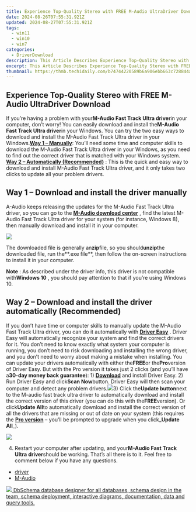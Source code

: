 ```yaml
---
title: Experience Top-Quality Stereo with FREE M-Audio UltraDriver Download
date: 2024-08-26T07:55:31.921Z
updated: 2024-08-27T07:55:31.921Z
tags:
  - win11
  - win10
  - win7
categories:
  - DriverDownload
description: This Article Describes Experience Top-Quality Stereo with FREE M-Audio UltraDriver Download
excerpt: This Article Describes Experience Top-Quality Stereo with FREE M-Audio UltraDriver Download
thumbnail: https://thmb.techidaily.com/b74744220589b6a906ebb663c728844a6da00413ed53ac60e0a2a79854afed11.jpg
---
```


## Experience Top-Quality Stereo with FREE M-Audio UltraDriver Download

If you’re having a problem with your**M-Audio Fast Track Ultra driver**in your computer, don’t worry! You can easily download and install the**M-Audio Fast Track Ultra driver**in your Windows. You can try the two easy ways to download and install the M-Audio Fast Track Ultra driver in your Windows.[**Way 1 – Manually**](https://tools.techidaily.com/drivereasy/download/): You’ll need some time and computer skills to download the M-Audio Fast Track Ultra driver in your Windows, as you need to find out the correct driver that is matched with your Windows system. **[Way 2 – Automatically (Recommended)](https://www.drivereasy.com/knowledge/m-audio-fast-track-ultra-driver-free-download/#Way2)** : This is the quick and easy way to download and install M-Audio Fast Track Ultra driver, and it only takes two clicks to update all your problem drivers.

## **Way 1 – Download and install the driver manually**

A-Audio keeps releasing the updates for the M-Audio Fast Track Ultra driver, so you can go to the **[M-Audio download center](http://avid.force.com/pkb/articles/en%5FUS/Download/Fast-Track-Ultra-Drivers)** , find the latest M-Audio Fast Track Ultra driver for your system (for instance, Windows 8), then manually download and install it in your computer.

![](https://images.drivereasy.com/wp-content/uploads/2018/04/img_5ac200895b21f.png)

The downloaded file is generally an**zip**file, so you should**unzip**the downloaded file, run the**.exe file**, then follow the on-screen instructions to install it in your computer.

**Note** : As described under the driver info, this driver is not compatible with**Windows 10** , you should pay attention to that if you’re using Windows 10.

## **Way 2 – Download and install the driver automatically (Recommended)**

If you don’t have time or computer skills to manually update the M-Audio Fast Track Ultra driver, you can do it automatically with **[Driver Easy](https://tools.techidaily.com/drivereasy/download/)** . Driver Easy will automatically recognize your system and find the correct drivers for it. You don’t need to know exactly what system your computer is running, you don’t need to risk downloading and installing the wrong driver, and you don’t need to worry about making a mistake when installing. You can update your drivers automatically with either the**FREE**or the**Pro**version of Driver Easy. But with the Pro version it takes just 2 clicks (and you’ll have a**30-day money back guarantee**): 1) **[Download](https://tools.techidaily.com/drivereasy/download/)** and install Driver Easy. 2) Run Driver Easy and click**Scan Now**button. Driver Easy will then scan your computer and detect any problem drivers.![](https://images.drivereasy.com/wp-content/uploads/2018/03/img_5abdd74d18191.png)3) Click the**Update button**next to the M-audio fast track ultra driver to automatically download and install the correct version of this driver (you can do this with the**FREE**version). Or click**Update All**to automatically download and install the correct version of all the drivers that are missing or out of date on your system (this requires the **[Pro version](https://tools.techidaily.com/drivereasy/download/)** – you’ll be prompted to upgrade when you click_**Update All**_).

![](https://images.drivereasy.com/wp-content/uploads/2018/04/img_5ac2020df2992.jpg)

4) Restart your computer after updating, and your**M-Audio Fast Track Ultra** **driver**should be working. That’s all there is to it. Feel free to comment below if you have any questions.

* [driver](https://tools.techidaily.com/drivereasy/download/)
* [M-Audio](https://tools.techidaily.com/drivereasy/download/)

<ins class="adsbygoogle"
     style="display:block"
     data-ad-format="autorelaxed"
     data-ad-client="ca-pub-7571918770474297"
     data-ad-slot="1223367746"></ins>



<ins class="adsbygoogle"
     style="display:block"
     data-ad-client="ca-pub-7571918770474297"
     data-ad-slot="8358498916"
     data-ad-format="auto"
     data-full-width-responsive="true"></ins>



<!-- affiliate ads begin -->
<a href="https://shop.dbschema.com/order/checkout.php?PRODS=19867419&QTY=1&AFFILIATE=108875&CART=1"> <img src="https://secure.avangate.com/images/merchant/176b22bab4e94a28619ca2433b2ef241/products/1_icon256.png" border="0">
DbSchema database designer for all databases, schema design in the team, schema deployment, interactive diagrams, documentation, data and query tools. </a>
<!-- affiliate ads end -->